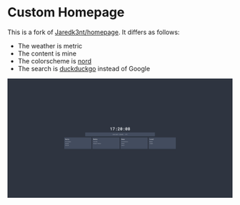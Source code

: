 # Custom Homepage

This is a fork of [Jaredk3nt/homepage](https://github.com/Jaredk3nt/homepage). It differs as follows:

- The weather is metric
- The content is mine
- The colorscheme is [nord](https://github.com/arcticicestudio/nord)
- The search is [duckduckgo](https://duckduckgo.com) instead of Google

![And this is what it looks like](./homepage.png)
